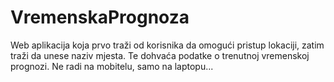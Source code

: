 # VremenskaPrognoza
Web aplikacija koja prvo traži od korisnika da omogući pristup lokaciji, zatim traži da unese naziv mjesta. 
Te dohvaća podatke o trenutnoj vremenskoj prognozi.
Ne radi na mobitelu, samo na laptopu...
